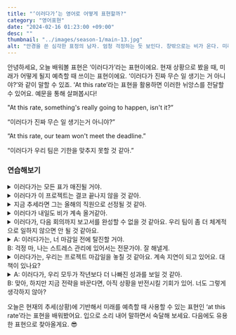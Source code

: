 ```yaml
---
title: "‘이러다가’는 영어로 어떻게 표현할까?"
category: "영어표현"
date: "2024-02-16 01:23:00 +09:00"
desc: ""
thumbnail: "../images/season-1/main-13.jpg"
alt: "안경을 쓴 심각한 표정의 남자. 엄청 걱정하는 듯 보인다. 창밖으로는 비가 온다. 미래에 대해 걱정하는 분위기"
---
```


안녕하세요, 오늘 배워볼 표현은 ‘이러다가’라는 표현이에요. 현재 상황으로 봤을 때, 미래가 어떻게 될지 예측할 때 쓰이는 표현이에요. ‘이러다가 진짜 무슨 일 생기는 거 아니야?’와 같이 말할 수 있죠. ‘At this rate’라는 표현을 활용하면 이러한 뉘앙스를 전달할 수 있어요. 예문을 통해 살펴봅시다!

"At this rate, something's really going to happen, isn't it?”

“이러다가 진짜 무슨 일 생기는거 아니야?”

“At this rate, our team won't meet the deadline.”

“이러다가 우리 팀은 기한을 맞추지 못할 것 같아.”

### 연습해보기

<details>
  <summary>이러다가는 모든 표가 매진될 거야.</summary>
  <span>At this rate, all the tickets will be sold out.</span>
</details>

<details>
 <summary>이러다가 이 프로젝트는 결코 끝나지 않을 것 같아.</summary>
  <span>At this rate, this project will never finish.</span>
</details>

<details>
  <summary>지금 추세라면 그는 올해의 직원으로 선정될 것 같아.</summary>
  <span>At this rate, he's going to be named Employee of the Year.</span>
</details>

<details>
  <summary>이러다가 내일도 비가 계속 올거같아.</summary>
  <span>At this rate, it feels like it's going to rain continuously until tomorrow.</span>
</details>

<details>
  <summary>이러다가, 다음 회의까지 보고서를 완성할 수 없을 것 같아요. 우리 팀이 좀 더 체계적으로 일하지 않으면 안 될 것 같아요.</summary>
  <span>At this rate, we won't be able to finish the report by the next meeting. Our team needs to start working more systematically</span>
</details>

<details>
  <summary>A: 이러다가는, 너 마감일 전에 탈진할 거야.<br>
B: 걱정 마, 나는 스트레스 관리에 있어서는 전문가야. 잘 해낼게.</summary>
  <span>A: "At this rate, you're going to burn out before the deadline.<br>
B: Don't worry, I'm an expert at managing stress. I'll handle it.</span>
</details>

<details>
  <summary>이러다가는, 우리는 프로젝트 마감일을 놓칠 것 같아요. 계속 지연이 되고 있어요. 대책이 있나요?</summary>
  <span>At this rate, we're going to miss the project deadline. It keeps getting delayed. Do you have any plan?</span>
</details>

<details>
  <summary>A: 이러다가, 우리 모두가 작년보다 더 나빠진 성과를 보일 것 같아.<br>B: 맞아, 하지만 지금 전략을 바꾼다면, 아직 상황을 반전시킬 기회가 있어. 너도 그렇게 생각하지 않아?</summary>
  <span>A: At this rate, we're all going to have worse performance than last year.<br>
B: Yeah, but if we change our strategy now, there's still a chance to turn things around. Don't you think?</span>

</details>

오늘은 현재의 추세(상황)에 기반해서 미래를 예측할 때 사용할 수 있는 표현인 ‘at this rate’라는 표현을 배워봤어요. 입으로 소리 내어 말하면서 숙달해 보세요. 다음에도 유용한 표현으로 찾아올게요. 😎

